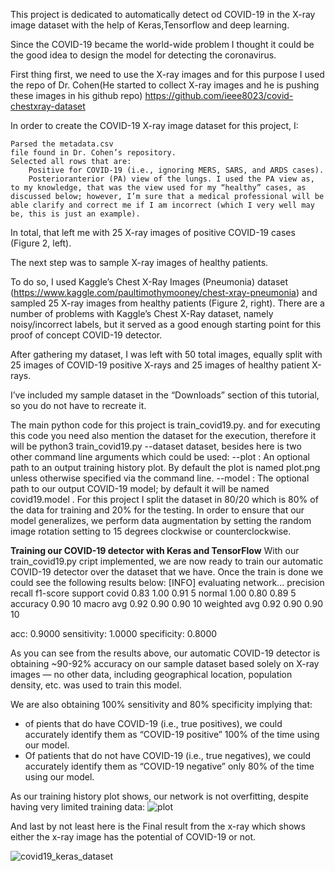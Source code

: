 This project is dedicated to automatically detect od COVID-19 in the X-ray image dataset with the help of Keras,Tensorflow and deep learning. 

Since the COVID-19 became the world-wide problem I thought it could be the good idea to design the model for detecting the coronavirus. 

First thing first, we need to use the X-ray images and for this purpose I used the repo of  Dr. Cohen(He started to collect X-ray images and he is pushing these images in his github repo) https://github.com/ieee8023/covid-chestxray-dataset

In order to create the COVID-19 X-ray image dataset for this project, I:

    Parsed the metadata.csv
    file found in Dr. Cohen’s repository.
    Selected all rows that are:
        Positive for COVID-19 (i.e., ignoring MERS, SARS, and ARDS cases).
        Posterioranterior (PA) view of the lungs. I used the PA view as, to my knowledge, that was the view used for my “healthy” cases, as discussed below; however, I’m sure that a medical professional will be able clarify and correct me if I am incorrect (which I very well may be, this is just an example).

In total, that left me with 25 X-ray images of positive COVID-19 cases (Figure 2, left).

The next step was to sample X-ray images of healthy patients.

To do so, I used Kaggle’s Chest X-Ray Images (Pneumonia) dataset (https://www.kaggle.com/paultimothymooney/chest-xray-pneumonia) and sampled 25 X-ray images from healthy patients (Figure 2, right). There are a number of problems with Kaggle’s Chest X-Ray dataset, namely noisy/incorrect labels, but it served as a good enough starting point for this proof of concept COVID-19 detector.

After gathering my dataset, I was left with 50 total images, equally split with 25 images of COVID-19 positive X-rays and 25 images of healthy patient X-rays.

I’ve included my sample dataset in the “Downloads” section of this tutorial, so you do not have to recreate it.

The main python code for this project is train_covid19.py. and for executing this code you need also mention the dataset for the execution, therefore it will be python3 train_covid19.py --dataset dataset, besides here is two other command line arguments which could be used: 
    --plot
    : An optional path to an output training history plot. By default the plot is named plot.png
    unless otherwise specified via the command line.
    --model
    : The optional path to our output COVID-19 model; by default it will be named covid19.model
    .
For this project I split the dataset in 80/20 which is 80% of the data for training and 20% for the testing. In order to ensure that our model generalizes, we perform data augmentation by setting the random image rotation setting to 15 degrees clockwise or counterclockwise.


**Training our COVID-19 detector with Keras and TensorFlow**
With our train_covid19.py cript implemented, we are now ready to train our automatic COVID-19 detector over the dataset that we have. 
Once the train is done we could see the following results below: 
[INFO] evaluating network...
              precision    recall  f1-score   support
       covid       0.83      1.00      0.91         5
      normal       1.00      0.80      0.89         5
    accuracy                           0.90        10
   macro avg       0.92      0.90      0.90        10
weighted avg       0.92      0.90      0.90        10

acc: 0.9000
sensitivity: 1.0000
specificity: 0.8000


As you can see from the results above, our automatic COVID-19 detector is obtaining ~90-92% accuracy on our sample dataset based solely on X-ray images — no other data, including geographical location, population density, etc. was used to train this model.

We are also obtaining 100% sensitivity and 80% specificity implying that:
* of pients that do have COVID-19 (i.e., true positives), we could accurately identify them as “COVID-19 positive” 100% of the time using our model.
* Of patients that do not have COVID-19 (i.e., true negatives), we could accurately identify them as “COVID-19 negative” only 80% of the time using our model.

As our training history plot shows, our network is not overfitting, despite having very limited training data:
![plot](https://user-images.githubusercontent.com/23243761/77067526-5b651580-69e5-11ea-87e4-e0437b689d5f.png)

And last by not least here is the Final result from the x-ray which shows either the x-ray image has the potential of COVID-19 or not. 

![covid19_keras_dataset](https://user-images.githubusercontent.com/23243761/77067671-a5e69200-69e5-11ea-9d7d-3a841807255b.png)
